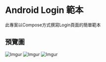 # Android Login 範本
此專案以Compose方式撰寫Login頁面的簡單範本  

## 預覽圖

![Imgur](https://i.imgur.com/4R6lAPG.png?1) ![Imgur](https://i.imgur.com/mszdsg4.png?1) ![Imgur](https://i.imgur.com/TAyRNOL.png?1)

